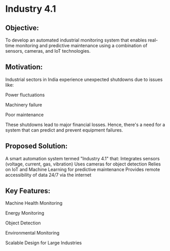 # Industry 4.1

## Objective:
To develop an automated industrial monitoring system that enables real-time monitoring and predictive maintenance using a combination of sensors, cameras, and IoT technologies.

## Motivation:
Industrial sectors in India experience unexpected shutdowns due to issues like:

Power fluctuations

Machinery failure

Poor maintenance

These shutdowns lead to major financial losses. Hence, there's a need for a system that can predict and prevent equipment failures.

## Proposed Solution:
A smart automation system termed "Industry 4.1" that:
Integrates sensors (voltage, current, gas, vibration)
Uses cameras for object detection
Relies on IoT and Machine Learning for predictive maintenance
Provides remote accessibility of data 24/7 via the internet

## Key Features:
Machine Health Monitoring

Energy Monitoring

Object Detection

Environmental Monitoring

Scalable Design for Large Industries

